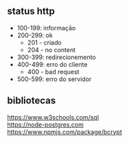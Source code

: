 ## status http
* 100-199: informação
* 200-299: ok
  * 201 - criado
  * 204 - no content
* 300-399: redirecionemento
* 400-499: erro do cliente
  * 400 - bad request
* 500-599: erro do servidor

## bibliotecas
https://www.w3schools.com/sql <br>
https://node-postgres.com <br>
https://www.npmjs.com/package/bcrypt <br>
